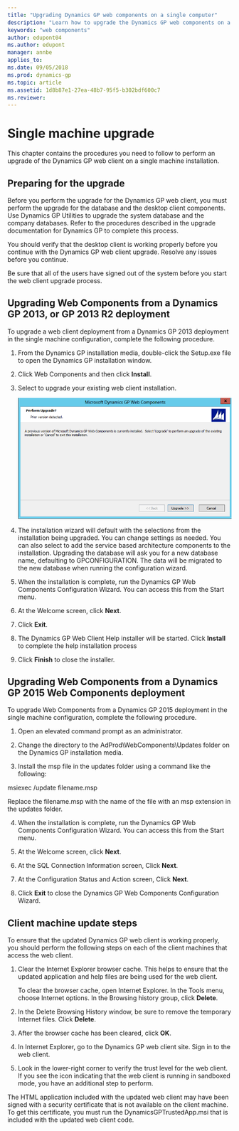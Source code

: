 ```yaml
---
title: "Upgrading Dynamics GP web components on a single computer"
description: "Learn how to upgrade the Dynamics GP web components on a single computer."
keywords: "web components"
author: edupont04
ms.author: edupont
manager: annbe
applies_to: 
ms.date: 09/05/2018
ms.prod: dynamics-gp
ms.topic: article
ms.assetid: 1d8b87e1-27ea-48b7-95f5-b302bdf600c7
ms.reviewer: 
---
```


# Single machine upgrade

This chapter contains the procedures you need to follow to perform an upgrade of the Dynamics GP web client on a single machine installation.

## Preparing for the upgrade

Before you perform the upgrade for the Dynamics GP web client, you must perform the upgrade for the database and the desktop client components. Use Dynamics GP Utilities to upgrade the system database and the company databases. Refer to the procedures described in the upgrade documentation for Dynamics GP to complete this process.

You should verify that the desktop client is working properly before you continue with the Dynamics GP web client upgrade. Resolve any issues before you continue.

Be sure that all of the users have signed out of the system before you start the web client upgrade process.

## Upgrading Web Components from a Dynamics GP 2013, or GP 2013 R2 deployment

To upgrade a web client deployment from a Dynamics GP 2013 deployment in the single machine configuration, complete the following procedure.

1. From the Dynamics GP installation media, double-click the Setup.exe file to open the Dynamics GP installation window.

2. Click Web Components and then click **Install**.

3. Select to upgrade your existing web client installation.

    ![shows the notification that an earlier version of the dynamics gp web components has been detected.](media/upgrade-web.png "Upgrade warning")  

4. The installation wizard will default with the selections from the installation being upgraded. You can change settings as needed. You can also select to add the service based architecture components to the installation. Upgrading the database will ask you for a new database name, defaulting to GPCONFIGURATION. The data will be migrated to the new database when running the configuration wizard.

5. When the installation is complete, run the Dynamics GP Web Components Configuration Wizard. You can access this from the Start menu.

6. At the Welcome screen, click **Next**.

7. Click **Exit**.

8. The Dynamics GP Web Client Help installer will be started. Click **Install** to complete the help installation process

9. Click **Finish** to close the installer.

## Upgrading Web Components from a Dynamics GP 2015 Web Components deployment

To upgrade Web Components from a Dynamics GP 2015 deployment in the single machine configuration, complete the following procedure.

1. Open an elevated command prompt as an administrator.

2. Change the directory to the AdProd\\WebComponents\\Updates folder on the Dynamics GP installation media.

3. Install the msp file in the updates folder using a command like the following:

msiexec /update filename.msp

Replace the filename.msp with the name of the file with an msp extension in the updates folder.

4. When the installation is complete, run the Dynamics GP Web Components Configuration Wizard. You can access this from the Start menu.

5. At the Welcome screen, click **Next**.

6. At the SQL Connection Information screen, Click **Next**.

7. At the Configuration Status and Action screen, Click **Next**.

8. Click **Exit** to close the Dynamics GP Web Components Configuration Wizard.

## Client machine update steps

To ensure that the updated Dynamics GP web client is working properly, you should perform the following steps on each of the client machines that access the web client.

1. Clear the Internet Explorer browser cache. This helps to ensure that the updated application and help files are being used for the web client.

    To clear the browser cache, open Internet Explorer. In the Tools menu, choose Internet options. In the Browsing history group, click **Delete**.

2. In the Delete Browsing History window, be sure to remove the temporary Internet files. Click **Delete**.

3. After the browser cache has been cleared, click **OK**.

4. In Internet Explorer, go to the Dynamics GP web client site. Sign in to the web client.

5. Look in the lower-right corner to verify the trust level for the web client. If you see the icon indicating that the web client is running in sandboxed mode, you have an additional step to perform.

The HTML application included with the updated web client may have been signed with a security certificate that is not available on the client machine. To get this certificate, you must run the DynamicsGPTrustedApp.msi that is included with the updated web client code.
